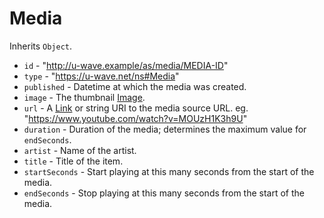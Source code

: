 # Media

Inherits `Object`.

 - `id` - "http://u-wave.example/as/media/MEDIA-ID"
 - `type` - "https://u-wave.net/ns#Media"
 - `published` - Datetime at which the media was created.
 - `image` - The thumbnail [Image](https://www.w3.org/TR/activitystreams-vocabulary/#dfn-image).
 - `url` - A [Link](https://www.w3.org/TR/activitystreams-vocabulary/#dfn-link) or string URI to the media source URL.
   eg. "https://www.youtube.com/watch?v=MOUzH1K3h9U"
 - `duration` - Duration of the media; determines the maximum value for `endSeconds`.
 - `artist` - Name of the artist.
 - `title` - Title of the item.
 - `startSeconds` - Start playing at this many seconds from the start of the media.
 - `endSeconds` - Stop playing at this many seconds from the start of the media.
